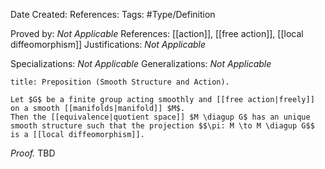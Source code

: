 <div class="topSpace"></div>

Date Created: 
References: 
Tags: #Type/Definition

Proved by: <i>Not Applicable</i>
References: [[action]], [[free action]], [[local diffeomorphism]]
Justifications: <i>Not Applicable</i>

Specializations: <i>Not Applicable</i>
Generalizations: <i>Not Applicable</i>

``` ad-Proposition
title: Preposition (Smooth Structure and Action).

Let $G$ be a finite group acting smoothly and [[free action|freely]] on a smooth [[manifolds|manifold]] $M$.
Then the [[equivalence|quotient space]] $M \diagup G$ has an unique smooth structure such that the projection $$\pi: M \to M \diagup G$$ is a [[local diffeomorphism]].
```

<i>Proof.</i> TBD